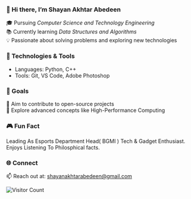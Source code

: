 ### 👋 Hi there, I’m Shayan Akhtar Abedeen  
🎓 Pursuing *Computer Science and Technology Engineering*  
📚 Currently learning *Data Structures and Algorithms*  
💡 Passionate about solving problems and exploring new technologies  

### 🔧 Technologies & Tools  
- Languages: Python, C++  
- Tools: Git, VS Code, Adobe Photoshop  

### 🚀 Goals  
🌟 Aim to contribute to open-source projects  
🌱 Explore advanced concepts like High-Performance Computing  

### 🎮 Fun Fact
Leading As Esports Department Head( BGMI )
Tech & Gadget Enthusiast. Enjoys Listening To Philosphical facts.

### 🌐 Connect  
📫 Reach out at: shayanakhtarabedeen@gmail.com

![Visitor Count](https://visitor-badge.glitch.me/badge?page_id=yourusername.yourrepo)
